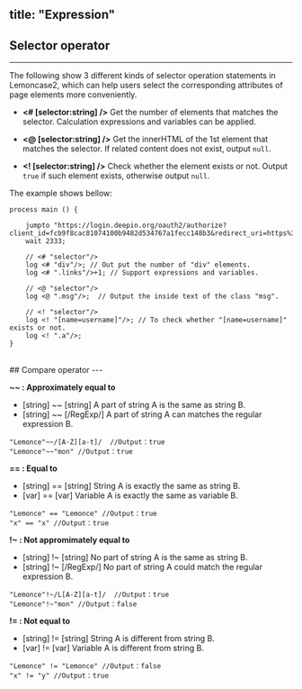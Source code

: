 title: "Expression"
---

## Selector operator
---

The following show 3 different kinds of selector operation statements in Lemoncase2, which can help users select the corresponding attributes of  page elements more conveniently.

- **<# [selector:string] />** 
Get the number of elements that matches the selector. Calculation expressions and variables can be applied.

- **<@ [selector:string] />** 
Get the innerHTML of the 1st element that matches the selector. If related content does not exist, output `null`.

- **<! [selector:string] />** 
Check whether the element exists or not. Output `true` if such element exists, otherwise output `null`.

The example shows bellow:

```
process main () {

	jumpto "https://login.deepin.org/oauth2/authorize?client_id=fcb9f8cac81074100b9482d534767a1fecc148b3&redirect_uri=https%3A%2F%2Faccount.deepin.org%2Flogin&response_type=code&scope=base%2Cuser%3Aread%2Cuser%3Aedit%2Cprofile%3Aread%2Cprofile%3Aedit";
	wait 2333;
	
	// <# "selector"/>
	log <# "div"/>; // Out put the number of "div" elements.
	log <# ".links"/>+1; // Support expressions and variables.
	
	// <@ "selector"/>
	log <@ ".msg"/>;  // Output the inside text of the class "msg".
	
	// <! "selector"/>
	log <! "[name=username]"/>; // To check whether "[name=username]" exists or not.
	log <! ".a"/>;
}
```

<br/>
## Compare operator
---

**~~ : Approximately equal to**

- [string] ~~ [string] A part of string A is the same as string B.<br/>
- [string] ~~ [/RegExp/] A part of string A can matches the regular expression B.<br/>

`"Lemonce"~~/[A-Z][a-t]/  //Output：true`<br/>
`"Lemonce"~~"mon" //Output：true`

**== : Equal to**

- [string] == [string] String A is exactly the same as string B.<br/>
- [var] == [var] Variable A is exactly the same as variable B.<br/>

`"Lemonce" == "Lemonce" //Output：true`<br/>
`"x" == "x" //Output：true`

**!~ : Not appromimately equal to**

- [string] !~ [string] No part of string A is the same as string B.<br/>
- [string] !~ [/RegExp/] No part of string A could match the regular expression B.<br/>

`"Lemonce"!~/L[A-Z][a-t]/  //Output：true`<br/>
`"Lemonce"!~"mon" //Output：false`

**!= : Not equal to**

- [string] != [string] String A is different from string B.<br/>
- [var] != [var] Variable A is different from string B.<br/>

`"Lemonce" != "Lemonce" //Output：false`<br/>
`"x" != "y" //Output：true`

